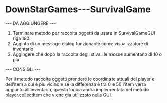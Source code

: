 # DownStarGames---SurvivalGame

--- DA AGGIUNGERE ---
1. Terminare metodo per raccolta oggetti da usare in SurvivalGameGUI riga 190.
2. Agginta di un message dialog funzionante come visualizzatore di inventario.
3. Aggingere che dopo la raccolta degli stivali le mosse aumentano di 10 o piu.


--- CONSIGLI ---

Per il metodo raccolta oggetti prendere le coordinate attuali del player e dell'item a cui è piu vicino e se la differenza è tra 0 e 50 l'item verra aggiunto all'inventario,
questa logica andra implementata nel metodo player.collectItem che viene gia utilizzato nella GUI.
